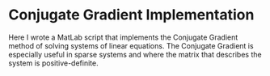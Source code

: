 # Conjugate Gradient Implementation
Here I wrote a MatLab script that implements the Conjugate Gradient method of solving systems of linear equations. The Conjugate Gradient is especially useful in sparse systems and where the matrix that describes the system is positive-definite.
